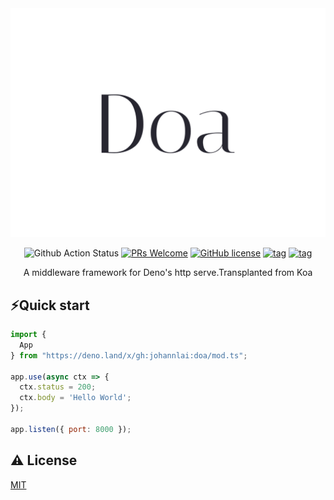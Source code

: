<div align="center">

<img src="/docs/logo.png" alt="Doa middleware framework for deno"/>

![Github Action Status](https://github.com/JohannLai/doa/workflows/build/badge.svg)
[![PRs Welcome](https://img.shields.io/badge/PRs-welcome-brightgreen.svg?style=flat-square)](http://makeapullrequest.com)
[![GitHub license](https://img.shields.io/github/license/JohannLai/doa)](https://github.com/JohannLai/doa/blob/master/LICENSE)
[![tag](https://img.shields.io/badge/deno->=1.1.0-green.svg)](https://github.com/denoland/deno)
[![tag](https://img.shields.io/badge/std-0.54.0-green.svg)](https://github.com/denoland/deno)

A middleware framework for Deno's http serve.Transplanted from Koa

</div>



## ⚡️Quick start


```js
import {
  App
} from "https://deno.land/x/gh:johannlai:doa/mod.ts";

app.use(async ctx => {
  ctx.status = 200;
  ctx.body = 'Hello World';
});

app.listen({ port: 8000 });
```


## ⚠️ License

[MIT](https://github.com/JohannLai/doa/blob/master/LICENSE)